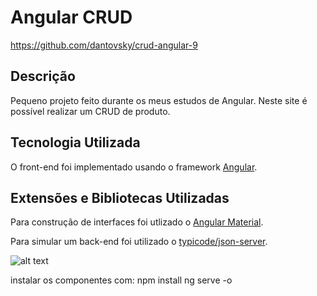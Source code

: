 # Angular CRUD
https://github.com/dantovsky/crud-angular-9

## Descrição

Pequeno projeto feito durante os meus estudos de Angular. Neste site é possível realizar um CRUD de produto.

## Tecnologia Utilizada

O front-end foi implementado usando o framework [Angular](https://angular.io/).

## Extensões e Bibliotecas Utilizadas

Para construção de interfaces foi utlizado o [Angular Material](https://material.angular.io/).

Para simular um back-end foi utilizado o [typicode/json-server](https://github.com/typicode/json-server).

![alt text](img/Frontend.png)


instalar os componentes com:
npm install
ng serve -o
